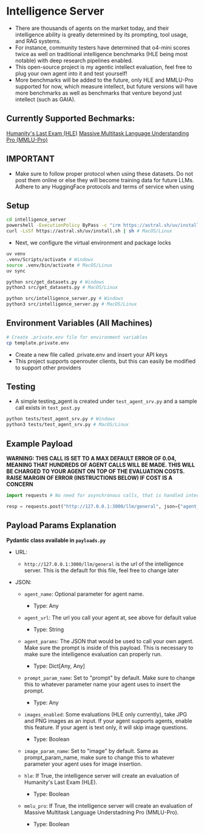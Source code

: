 # Intelligence Server

* There are thousands of agents on the market today, and their intelligence ability is greatly determined by its prompting, tool usage, and RAG systems.
* For instance, community testers have determined that o4-mini scores twice as well on traditional intelligence benchmarks (HLE being most notable) with deep research pipelines enabled.
* This open-source project is my agentic intellect evaluation, feel free to plug your own agent into it and test yourself!
* More benchmarks will be added to the future, only HLE and MMLU-Pro supported for now, which measure intellect, but future versions will have more benchmarks as well as benchmarks that venture beyond just intellect (such as GAIA).

## Currently Supported Bechmarks:

[Humanity's Last Exam (HLE)](https://agi.safe.ai/)
[Massive Multitask Language Understanding Pro (MMLU-Pro)](https://huggingface.co/datasets/TIGER-Lab/MMLU-Pro)

## IMPORTANT

* Make sure to follow proper protocol when using these datasets. Do not post them online or else they will become training data for future LLMs. Adhere to any HuggingFace protocols and terms of service when using

## Setup
```bash
cd intelligence_server
powershell -ExecutionPolicy ByPass -c "irm https://astral.sh/uv/install.ps1 | iex" # Windows
curl -LsSf https://astral.sh/uv/install.sh | sh # MacOS/Linux
```

* Next, we configure the virtual environment and package locks

```bash
uv venv
.venv/Scripts/activate # Windows
source .venv/bin/activate # MacOS/Linux
uv sync

python src/get_datasets.py # Windows
python3 src/get_datasets.py # MacOS/Linux

python src/intelligence_server.py # Windows
python3 src/intelligence_server.py # MacOS/Linux
```

## Environment Variables (All Machines)
```bash
# Create .private.env file for environment variables
cp template.private.env
```

* Create a new file called .private.env and insert your API keys
* This project supports openrouter clients, but this can easily be modified to support other providers


## Testing

* A simple testing_agent is created under `test_agent_srv.py` and a sample call exists in `test_post.py`

```bash
python tests/test_agent_srv.py # Windows
python3 tests/test_agent_srv.py # MacOS/Linux
```

## Example Payload

**WARNING: THIS CALL IS SET TO A MAX DEFAULT ERROR OF 0.04, MEANING THAT HUNDREDS OF AGENT CALLS WILL BE MADE. THIS WILL BE CHARGED TO YOUR AGENT ON TOP OF THE EVALUATION COSTS. RAISE MARGIN OF ERROR (INSTRUCTIONS BELOW) IF COST IS A CONCERN**

```python
import requests # No need for asynchronous calls, that is handled internally.

resp = requests.post("http://127.0.0.1:3000/llm/general", json={"agent_name": "test_agent", "agent_url": "http://127.0.0.1:8000/test_agent", "agent_params": {"model": "google/gemini-flash-1.5-8b", "prompt": "Unimportant", "image_enabled": True, "image": None, "output_type": None}, "prompt_param_name": "prompt", "image_param_name": "image", "hle": True, "mmlu_pro": True, "images_enabled": False})
```

## Payload Params Explanation

**Pydantic class available in `payloads.py`**

* URL:
    - `http://127.0.0.1:3000/llm/general` is the url of the intelligence server. This is the default for this file, feel free to change later

* JSON:
    - `agent_name`: Optional parameter for agent name.
        - Type: Any
    
    - `agent_url`: The url you call your agent at, see above for default value
        - Type: String

    - `agent_params`: The JSON that would be used to call your own agent. Make sure the prompt is inside of this payload. This is necessary to make sure the intelligence evaluation can properly run.
        - Type: Dict[Any, Any]

    - `prompt_param_name`: Set to "prompt" by default. Make sure to change this to whatever parameter name your agent uses to insert the prompt.
        - Type: Any
    
    - `images_enabled`: Some evaluations (HLE only currently), take JPG and PNG images as an input. If your agent supports agents, enable this feature. If your agent is text only, it will skip image questions.
        - Type: Boolean

    - `image_param_name`: Set to "image" by default. Same as prompt_param_name, make sure to change this to whatever parameter your agent uses for image insertion.

    - `hle`: If True, the intelligence server will create an evaluation of Humanity's Last Exam (HLE).
        - Type: Boolean
    
    - `mmlu_pro`: If True, the intelligence server will create an evaluation of Massive Multitask Language Understadning Pro (MMLU-Pro).
        - Type: Boolean
